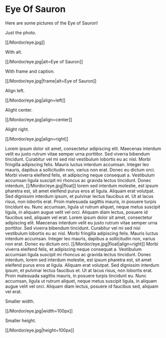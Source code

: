 # Eye Of Sauron

Here are some pictures of the Eye of Sauron!

Just the photo.

[[/Mordor/eye.jpg]]

With alt.

[[/Mordor/eye.jpg|alt=Eye of Sauron]]

With frame and caption.

[[/Mordor/eye.jpg|frame|alt=Eye of Sauron]]

Align left.

[[/Mordor/eye.jpg|align=left]]

Alight center.

[[/Mordor/eye.jpg|align=center]]

Alight right.

[[/Mordor/eye.jpg|align=right]]

Lorem ipsum dolor sit amet, consectetur adipiscing elit. Maecenas interdum velit eu justo rutrum vitae semper urna porttitor. Sed viverra bibendum tincidunt. Curabitur vel mi sed nisl vestibulum lobortis eu ac nisl. Morbi fringilla adipiscing felis. Mauris luctus interdum accumsan. Integer leo mauris, dapibus a sollicitudin non, varius non erat. Donec eu dictum orci. Morbi viverra eleifend felis, et adipiscing neque consequat a. Vestibulum accumsan ligula suscipit mi rhoncus ac gravida lectus tincidunt. Donec interdum, [[/Mordor/eye.jpg|float]] lorem sed interdum molestie, est ipsum pharetra est, sit amet eleifend purus eros at ligula. Aliquam erat volutpat. Sed dignissim interdum ipsum, et pulvinar lectus faucibus et. Ut at lacus risus, non lobortis erat. Proin malesuada sagittis mauris, in posuere turpis tincidunt eu. Nunc accumsan, ligula ut rutrum aliquet, neque metus suscipit ligula, in aliquam augue velit vel orci. Aliquam diam lectus, posuere id faucibus sed, aliquam vel erat. Lorem ipsum dolor sit amet, consectetur adipiscing elit. Maecenas interdum velit eu justo rutrum vitae semper urna porttitor. Sed viverra bibendum tincidunt. Curabitur vel mi sed nisl vestibulum lobortis eu ac nisl. Morbi fringilla adipiscing felis. Mauris luctus interdum accumsan. Integer leo mauris, dapibus a sollicitudin non, varius non erat. Donec eu dictum orci. [[/Mordor/eye.jpg|float|align=right]] Morbi viverra eleifend felis, et adipiscing neque consequat a. Vestibulum accumsan ligula suscipit mi rhoncus ac gravida lectus tincidunt. Donec interdum, lorem sed interdum molestie, est ipsum pharetra est, sit amet eleifend purus eros at ligula. Aliquam erat volutpat. Sed dignissim interdum ipsum, et pulvinar lectus faucibus et. Ut at lacus risus, non lobortis erat. Proin malesuada sagittis mauris, in posuere turpis tincidunt eu. Nunc accumsan, ligula ut rutrum aliquet, neque metus suscipit ligula, in aliquam augue velit vel orci. Aliquam diam lectus, posuere id faucibus sed, aliquam vel erat.

Smaller width.

[[/Mordor/eye.jpg|width=100px]]

Smaller height.

[[/Mordor/eye.jpg|height=100px]]
